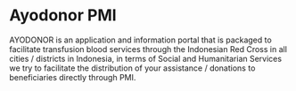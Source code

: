 
# Ayodonor PMI

AYODONOR is an application and information portal that is packaged to facilitate transfusion blood services through the Indonesian Red Cross in all cities / districts in Indonesia, in terms of Social and Humanitarian Services we try to facilitate the distribution of your assistance / donations to beneficiaries directly through PMI.

